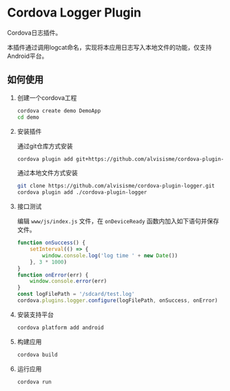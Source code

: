 # Cordova Logger Plugin

Cordova日志插件。

本插件通过调用logcat命名，实现将本应用日志写入本地文件的功能，仅支持Android平台。

## 如何使用

1. 创建一个cordova工程

    ```bash
    cordova create demo DemoApp
    cd demo
    ```

2. 安装插件

    通过git仓库方式安装

    ```bash
    cordova plugin add git+https://github.com/alvisisme/cordova-plugin-logger.git
    ```

    通过本地文件方式安装

    ```bash
    git clone https://github.com/alvisisme/cordova-plugin-logger.git
    cordova plugin add ./cordova-plugin-logger
    ```

3. 接口测试

    编辑 `www/js/index.js` 文件，在 `onDeviceReady` 函数内加入如下语句并保存文件。

    ```js
    function onSuccess() {
        setInterval(() => {
            window.console.log('log time ' + new Date())
        }, 3 * 1000)
    }
    function onError(err) {
        window.console.error(err)
    }
    const logFilePath = '/sdcard/test.log'
    cordova.plugins.logger.configure(logFilePath, onSuccess, onError)
    ```

4. 安装支持平台

    ```bash
    cordova platform add android
    ```

5. 构建应用

    ```bash
    cordova build
    ```

6. 运行应用

    ```bash
    cordova run
    ```
